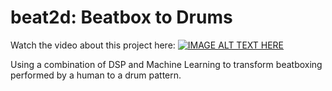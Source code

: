 # beat2d: Beatbox to Drums

Watch the video about this project here: [![IMAGE ALT TEXT HERE](https://img.youtube.com/vi/myMh5ffHXj8/0.jpg)](https://www.youtube.com/watch?v=myMh5ffHXj8)

Using a combination of DSP and Machine Learning to transform beatboxing performed by a human to a drum pattern.